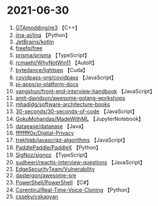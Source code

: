 # 2021-06-30

1. [GTAmodding/re3](https://github.com/GTAmodding/re3) 【C++】
2. [jina-ai/jina](https://github.com/jina-ai/jina) 【Python】
3. [JetBrains/kotlin](https://github.com/JetBrains/kotlin) 
4. [freefq/free](https://github.com/freefq/free) 
5. [prisma/prisma](https://github.com/prisma/prisma) 【TypeScript】
6. [rcmaehl/WhyNotWin11](https://github.com/rcmaehl/WhyNotWin11) 【AutoIt】
7. [bytedance/lightseq](https://github.com/bytedance/lightseq) 【Cuda】
8. [covidpass-org/covidpass](https://github.com/covidpass-org/covidpass) 【JavaScript】
9. [pi-apps/pi-platform-docs](https://github.com/pi-apps/pi-platform-docs) 
10. [yangshun/front-end-interview-handbook](https://github.com/yangshun/front-end-interview-handbook) 【JavaScript】
11. [amit-davidson/awesome-golang-workshops](https://github.com/amit-davidson/awesome-golang-workshops) 
12. [mhadidg/software-architecture-books](https://github.com/mhadidg/software-architecture-books) 
13. [30-seconds/30-seconds-of-code](https://github.com/30-seconds/30-seconds-of-code) 【JavaScript】
14. [GokuMohandas/MadeWithML](https://github.com/GokuMohandas/MadeWithML) 【JupyterNotebook】
15. [dataease/dataease](https://github.com/dataease/dataease) 【Java】
16. [ffffffff0x/Digital-Privacy](https://github.com/ffffffff0x/Digital-Privacy) 
17. [trekhleb/javascript-algorithms](https://github.com/trekhleb/javascript-algorithms) 【JavaScript】
18. [PaddlePaddle/PaddleX](https://github.com/PaddlePaddle/PaddleX) 【Python】
19. [SigNoz/signoz](https://github.com/SigNoz/signoz) 【TypeScript】
20. [sudheerj/reactjs-interview-questions](https://github.com/sudheerj/reactjs-interview-questions) 【JavaScript】
21. [EdgeSecurityTeam/Vulnerability](https://github.com/EdgeSecurityTeam/Vulnerability) 
22. [dastergon/awesome-sre](https://github.com/dastergon/awesome-sre) 
23. [PowerShell/PowerShell](https://github.com/PowerShell/PowerShell) 【C#】
24. [CorentinJ/Real-Time-Voice-Cloning](https://github.com/CorentinJ/Real-Time-Voice-Cloning) 【Python】
25. [csseky/cskaoyan](https://github.com/csseky/cskaoyan) 
